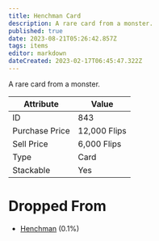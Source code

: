 ```yaml
---
title: Henchman Card
description: A rare card from a monster.
published: true
date: 2023-08-21T05:26:42.857Z
tags: items
editor: markdown
dateCreated: 2023-02-17T06:45:47.322Z
---
```


A rare card from a monster.

|Attribute|Value|
|-|-|
|ID|843|
|Purchase Price|12,000 Flips|
|Sell Price|6,000 Flips|
|Type|Card|
|Stackable|Yes|


# Dropped From
 * [Henchman](/monsters/henchman) (0.1%)
